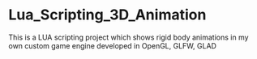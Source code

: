 # Lua_Scripting_3D_Animation
This is a LUA scripting project which shows rigid body animations in my own custom game engine developed in OpenGL, GLFW, GLAD
